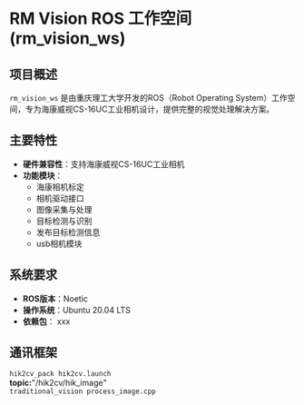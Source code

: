 # RM Vision ROS 工作空间 (rm_vision_ws)

## 项目概述
`rm_vision_ws` 是由重庆理工大学开发的ROS（Robot Operating System）工作空间，专为海康威视CS-16UC工业相机设计，提供完整的视觉处理解决方案。

## 主要特性
- **硬件兼容性**：支持海康威视CS-16UC工业相机
- **功能模块**：
  - 海康相机标定
  - 相机驱动接口
  - 图像采集与处理
  - 目标检测与识别
  - 发布目标检测信息
  - usb相机模块

## 系统要求
- **ROS版本**：Noetic
- **操作系统**：Ubuntu 20.04 LTS
- **依赖包**：
    xxx

##  通讯框架
`hik2cv_pack hik2cv.launch`   
**topic:**"/hik2cv/hik_image"   
`traditional_vision process_image.cpp`   
